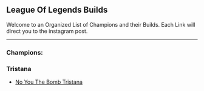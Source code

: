 ## League Of Legends Builds
Welcome to an Organized List of Champions and their Builds. Each Link will direct you to the instagram post.

___

### Champions:

### Tristana
* [No You The Bomb Tristana](https://www.instagram.com/p/CDC_QoTAg5w/?utm_source=ig_web_copy_link)
